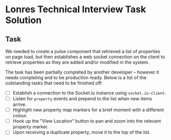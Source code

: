 # Lonres Technical Interview Task Solution

## Task

We needed to create a pulse component that retrieved a list of properties on page load, but then establishes a web socket connection on the client to retrieve properties as they are added and/or modified in the system.

The task has been partially completed by another developer &ndash; however it needs completing and to be production ready. Below is a list of the outstanding tasks that need to be finished off:

- [ ] Establish a connection to the Socket.io instance using `socket.io-client`.
- [ ] Listen for `property` events and prepend to the list when new items arrive.
- [ ] Highlight new property map markers for a brief moment with a different colour.
- [ ] Hook up the "View Location" button to pan and zoom into the relevant property marker.
- [ ] Upon receiving a duplicate property, move it to the top of the list.
